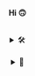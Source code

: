 <!--
**mingdodev/mingdodev** is a ✨ _special_ ✨ repository because its `README.md` (this file) appears on your GitHub profile. wow ~

Here are some ideas to get you started:

- 🔭 I’m currently working on ...
- 👯 I’m looking to collaborate on ...
- 🤔 I’m looking for help with ...
- 💬 Ask me about ...
- 📫 How to reach me: ...
- 😄 Pronouns: ...
- ⚡ Fun fact: ...
-->

<div align = center>

<div>
  <p><strong>Hi 🙃</strong></p>
</div>

<br />

<details>
<summary>
  🛠️
</summary>
  <br>


![nodejs](https://img.shields.io/badge/Node.js-43853D?style=for-the-badge&logo=node.js&logoColor=white)
![django](https://img.shields.io/badge/Django-092E20?style=for-the-badge&logo=django&logoColor=white)
![reactnative](https://img.shields.io/badge/React_Native-61DAFB?style=for-the-badge&logo=react&logoColor=black)
![js](https://img.shields.io/badge/JavaScript-F7DF1E?style=for-the-badge&logo=JavaScript&logoColor=white)


</details>
 <br>
<details>
<summary>
  🌳
</summary>
  <br>


![](./profile-3d-contrib/profile-night-rainbow.svg)


</details>
<!-- </div>

</details>

<details>
<summary>
  💭
</summary>
  <br>

![c++](https://img.shields.io/badge/C%2B%2B-00599C?style=for-the-badge&logo=c%2B%2B&logoColor=white)

studying~
![spring](https://img.shields.io/badge/Spring-6DB33F?style=for-the-badge&logo=Spring&logoColor=white)
![springboot](https://img.shields.io/badge/Springboot-6DB33F?style=for-the-badge&logo=Springboot&logoColor=white)<br>
![react](https://img.shields.io/badge/react-61DAFB?style=for-the-badge&logo=react&logoColor=black)
![next](https://img.shields.io/badge/Next.js-000?logo=nextdotjs&logoColor=fff&style=for-the-badge)
![ts](https://img.shields.io/badge/TypeScript-3178C6?style=for-the-badge&logo=typescript&logoColor=white)


</details>

<details>
<summary>
  🦕
</summary>
  <br>
  헿
  Happy New Year 🐉
  히히
</details>
 <br>
</div> -->
